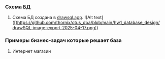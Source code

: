 ### Схема БД
1) Схема БД создана в [drawsql.app](https://drawsql.app/). 
![Alt text]([(https://github.com/thornix/otus_dba/blob/main/hw1_database_design/drawSQL-image-export-2025-04-17.png])
### Примеры бизнес-задач которые решает база
1) Интернет магазин
